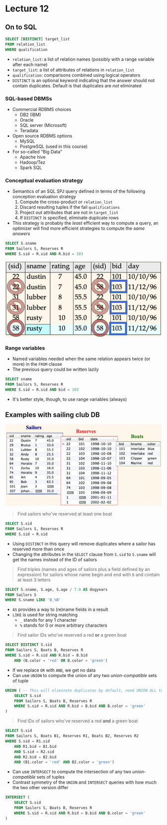 # Lecture 12

## On to SQL

```SQL
SELECT [DISTINCT] target_list
FROM relation_list
WHERE qualification
```

- `relation_list`: a list of relation names (possibly with a range variable after each name)
- `target_list`: a list of attributes of relations in `relation_list`
- `qualification`: comparisons combined using logical operators
- `DISTINCT` is an optional keyword indicating that the answer should not contain duplicates. Default is that duplicates are *not* eliminated

### SQL-based DBMSs

- Commercial RDBMS choices
	- DB2 (IBM)
	- Oracle
	- SQL server (Microsoft)
	- Teradata
- Open source RDBMS options
	- MySQL
	- PostgreSQL (used in this course)
- For so-called "Big Data"
	- Apache hive
	- Hadoop/Tez
	- Spark SQL

### Conceptual evaluation strategy

- Semantics of an SQL SPJ query defined in terms of the following conception evaluation strategy
	1) Compute the cross-product or `relation_list`
	2) Discard resulting tuples if the fail `qualifications`
	3) Project out attributes that are not in `target_list`
	4) If `DISTINCT` is specified, eliminate duplicate rows
- This strategy is probably the *least* efficient way to compute a query, an optimizer will find more efficient strategies to compute the *same answers*

```SQL
SELECT S.sname
FROM Sailors S, Reserves R
WHERE S.sid = R.sid AND R.bid = 103
```

![Conceptual Evaluation Strategy](./figures/sql-eval-strat.png)

### Range variables

- Named variables needed when the same relation appears twice (or more) in the `FROM` clause
- The previous query could be written lazily

```SQL
SELECT sname
FROM Sailors S, Reserves R
WHERE S.sid = R.sid AND bid = 103
```

- It's better style, though, to use range variables (always)

## Examples with sailing club DB

![Sample Sailing Club DB](./figures/sample-sailing-club-db.png)

> Find sailors who've reserved at least one boat

```SQL
SELECT S.sid
FROM Sailors S, Reserves R
WHERE S.sid = R.sid
```

- Using `DISTINCT` in this query will remove duplicates where a sailor has reserved more than once
- Changing the attributes in the `SELECT` clause from `S.sid` to `S.sname` will get the names instead of the ID of sailors

> Find triples (names and ages of sailors plus a field defined by an expression) for sailors whose name begin and end with `B` and contain at least 3 letters

```SQL
SELECT S.sname, S.age, S.age / 7.0 AS dogyears
FROM Sailors S
WHERE S.sname LIKE 'B_%B'
```

- `AS` provides a way to (re)name fields in a result
- `LIKE` is used for string matching
	- `_` stands for any 1 character
	- `%` stands for 0 or more arbitrary characters

> Find sailor IDs who've reserved a red **or** a green boat

```SQL
SELECT DISTINCT S.sid
FROM Sailors S, Boats B, Reserves R
WHERE S.sid = R.sid AND R.bid = B.bid
	AND (B.color = 'red' OR B.color = 'green')
```

- If we replace `OR` with `AND`, we get no data
- Can use `UNION` to compute the union of any two *union-compatible* sets of tuple

```SQL
UNION ( -- This will eliminate duplicates by default, need UNION ALL to keep duplicates
	SELECT S.sid
	FROM Sailors S, Boats B, Reserves R
	WHERE S.sid = R.sid AND R.bid = B.bid AND B.color = 'green'
)
```

> Find IDs of sailors who've reserved a red **and** a green boat

```SQL
SELECT S.sid
FROM Sailors S, Boats B1, Reserves R1, Boats B2, Reserves R2
WHERE S.sid = R1.sid 
	AND R1.bid = B1.bid 
	AND S.sid = R2.sid 
	AND R2.bid = B2.bid 
	AND (B1.color = 'red' AND B2.color = 'green')
```

- Can use `INTERSECT` to compute the intersection of any two *union-compatible* sets of tuples
- Contrast symmetry of the `UNION` and `INTERSECT` queries with how much the two other version differ

```SQL
INTERSECT (
	SELECT S.sid
	FROM Sailors S, Boats B, Reserves R
	WHERE S.sid = R.sid AND R.bid = B.bid AND B.color = 'green'
)
```